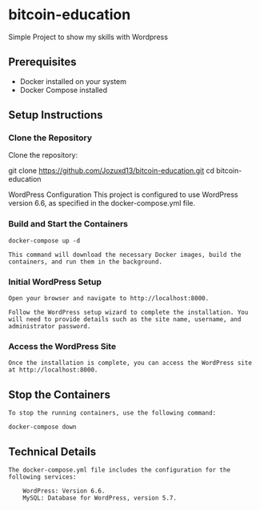 # bitcoin-education
Simple Project to show my skills with Wordpress

## Prerequisites

- Docker installed on your system
- Docker Compose installed

## Setup Instructions

### Clone the Repository

   Clone the repository:

   git clone https://github.com/Jozuxd13/bitcoin-education.git
   cd bitcoin-education

   WordPress Configuration
   This project is configured to use WordPress version 6.6, as specified in the docker-compose.yml file.

### Build and Start the Containers

    docker-compose up -d
    
    This command will download the necessary Docker images, build the containers, and run them in the background.

### Initial WordPress Setup
    
    Open your browser and navigate to http://localhost:8000.
    
    Follow the WordPress setup wizard to complete the installation. You will need to provide details such as the site name, username, and administrator password.

### Access the WordPress Site
    
    Once the installation is complete, you can access the WordPress site at http://localhost:8000.

## Stop the Containers
    
    To stop the running containers, use the following command:

    docker-compose down

## Technical Details
    
    The docker-compose.yml file includes the configuration for the following services:

        WordPress: Version 6.6.
        MySQL: Database for WordPress, version 5.7.
